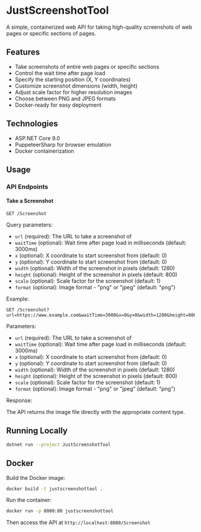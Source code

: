 # JustScreenshotTool

A simple, containerized web API for taking high-quality screenshots of web pages or specific sections of pages.

## Features

- Take screenshots of entire web pages or specific sections
- Control the wait time after page load
- Specify the starting position (X, Y coordinates)
- Customize screenshot dimensions (width, height)
- Adjust scale factor for higher resolution images
- Choose between PNG and JPEG formats
- Docker-ready for easy deployment

## Technologies

- ASP.NET Core 9.0
- PuppeteerSharp for browser emulation
- Docker containerization

## Usage

### API Endpoints

#### Take a Screenshot

```
GET /Screenshot
```

Query parameters:

- `url` (required): The URL to take a screenshot of
- `waitTime` (optional): Wait time after page load in milliseconds (default: 3000ms)
- `x` (optional): X coordinate to start screenshot from (default: 0)
- `y` (optional): Y coordinate to start screenshot from (default: 0)
- `width` (optional): Width of the screenshot in pixels (default: 1280)
- `height` (optional): Height of the screenshot in pixels (default: 800)
- `scale` (optional): Scale factor for the screenshot (default: 1)
- `format` (optional): Image format - "png" or "jpeg" (default: "png")

Example:

```
GET /Screenshot?url=https://www.example.com&waitTime=3000&x=0&y=0&width=1280&height=800&scale=1&format=png
```

Parameters:

- `url` (required): The URL to take a screenshot of
- `waitTime` (optional): Wait time after page load in milliseconds (default: 3000ms)
- `x` (optional): X coordinate to start screenshot from (default: 0)
- `y` (optional): Y coordinate to start screenshot from (default: 0)
- `width` (optional): Width of the screenshot in pixels (default: 1280)
- `height` (optional): Height of the screenshot in pixels (default: 800)
- `scale` (optional): Scale factor for the screenshot (default: 1)
- `format` (optional): Image format - "png" or "jpeg" (default: "png")

Response:

The API returns the image file directly with the appropriate content type.

## Running Locally

```bash
dotnet run --project JustScreenshotTool
```

## Docker

Build the Docker image:

```bash
docker build -t justscreenshottool .
```

Run the container:

```bash
docker run -p 8080:80 justscreenshottool
```

Then access the API at `http://localhost:8080/Screenshot`